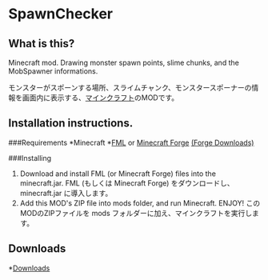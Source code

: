 SpawnChecker
============

What is this?
---------------
Minecraft mod. Drawing monster spawn points, slime chunks, and the MobSpawner informations.

モンスターがスポーンする場所、スライムチャンク、モンスタースポーナーの情報を画面内に表示する、[マインクラフト](http://minecraft.net/)のMODです。

Installation instructions.
---------------

###Requirements
*Minecraft
*[FML](https://github.com/cpw/FML) or [Minecraft Forge](http://minecraftforge.net/) [(Forge Downloads)](http://files.minecraftforge.net/)

###Installing
1. Download and install FML (or Minecraft Forge) files into the minecraft.jar.
FML (もしくは Minecraft Forge) をダウンロードし、minecraft.jar に導入します。
2. Add this MOD's ZIP file into mods folder, and run Minecraft. ENJOY!
このMODのZIPファイルを mods フォルダーに加え、マインクラフトを実行します。

Downloads
---------------
*[Downloads](http://goo.gl/Hkp2d)